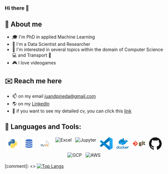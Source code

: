 ### Hi there 👋

## 🚦 About me
* 🎓 I'm PhD in applied Machine Learning
* 💼 I'm a Data Scientist and Researcher
* 🚀 I'm interested in several topics within the domain of Computer Science 💻 and Transport 🚋
* 🎮 I love videogames 

## ✉️ Reach me here
* 📫 on my email juandpineda@gmail.com 
* 🌎 on my [LinkedIn](https://www.linkedin.com/in/juandpineda/) 
* 🥇 if you want to see my detailed cv, you can click this [link](https://www.bit.ly/CV_Pineda) 

## 🧰 Languages and Tools:
<p align="center">
  <img src="https://raw.githubusercontent.com/github/explore/80688e429a7d4ef2fca1e82350fe8e3517d3494d/topics/python/python.png" alt="Python" height="40" style="vertical-align:top; margin:4px">
    <img src="https://raw.githubusercontent.com/github/explore/80688e429a7d4ef2fca1e82350fe8e3517d3494d/topics/sql/sql.png" alt="SQL" height="40" style="vertical-align:top; margin:4px"> 
    <img src="https://raw.githubusercontent.com/github/explore/80688e429a7d4ef2fca1e82350fe8e3517d3494d/topics/mysql/mysql.png" alt="MySQL" height="40" style="vertical-align:top; margin:4px">
    <img src="https://github.com/melanieshi0120/melanieshi0120/raw/master/images/excel.png" alt="Excel" height="40" style="vertical-align:top; margin:4px">  
  <img src="https://github.com/melanieshi0120/melanieshi0120/raw/master/images/Jupyter_logo.png" alt="Jupyter" height="40" style="vertical-align:top; margin:4px">  
  <img src="https://raw.githubusercontent.com/github/explore/80688e429a7d4ef2fca1e82350fe8e3517d3494d/topics/visual-studio-code/visual-studio-code.png" alt="VS Code" height="40" style="vertical-align:top; margin:4px">
    <img src="https://raw.githubusercontent.com/github/explore/80688e429a7d4ef2fca1e82350fe8e3517d3494d/topics/docker/docker.png" alt="Docker" height="40" style="vertical-align:top; margin:4px">
    <img src="https://raw.githubusercontent.com/github/explore/80688e429a7d4ef2fca1e82350fe8e3517d3494d/topics/git/git.png" alt="Git" height="40" style="vertical-align:top; margin:4px">
  <img src="https://raw.githubusercontent.com/github/explore/78df643247d429f6cc873026c0622819ad797942/topics/github/github.png" alt="Github" height="40" style="vertical-align:top; margin:4px">
  <img src="https://github.com/melanieshi0120/melanieshi0120/raw/master/images/GCP_LOG.png" alt="GCP" height="40" style="vertical-align:top; margin:4px">
  <img src="https://github.com/melanieshi0120/melanieshi0120/blob/master/images/AWS.jpeg" alt="AWS" height="40" style="vertical-align:top; margin:4px">
 </p>

[comment]: <> [![Top Langs](https://github-readme-stats.vercel.app/api/top-langs/?username=jdpinedaj&layout=compact)](https://github.com/anuraghazra/github-readme-stats)
